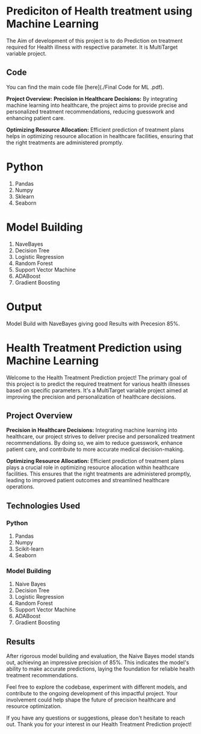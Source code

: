 # Prediciton of Health treatment using Machine Learning
The Aim of development of this project is to do Prediction on treatment required for Health illness with respective parameter.
It is MultiTarget variable project.
## Code

You can find the main code file [here](./Final Code for ML .pdf).

**Project Overview:**
**Precision in Healthcare Decisions:**
By integrating machine learning into healthcare, the project aims to provide precise and personalized treatment recommendations, reducing guesswork and enhancing patient care.

**Optimizing Resource Allocation:** 
Efficient prediction of treatment plans helps in optimizing resource allocation in healthcare facilities, ensuring that the right treatments are administered promptly.


# **Python**
1. Pandas
2. Numpy
3. Sklearn
4. Seaborn

# **Model Building**
1. NaveBayes
2. Decision Tree
3. Logistic Regression
4. Random Forest
5. Support Vector Machine
6. ADABoost
7. Gradient Boosting

# **Output**
Model Build with NaveBayes giving good Results with Precesion 85%.


# Health Treatment Prediction using Machine Learning

Welcome to the Health Treatment Prediction project! The primary goal of this project is to predict the required treatment for various health illnesses based on specific parameters. It's a MultiTarget variable project aimed at improving the precision and personalization of healthcare decisions.

## Project Overview

**Precision in Healthcare Decisions:**
Integrating machine learning into healthcare, our project strives to deliver precise and personalized treatment recommendations. By doing so, we aim to reduce guesswork, enhance patient care, and contribute to more accurate medical decision-making.

**Optimizing Resource Allocation:**
Efficient prediction of treatment plans plays a crucial role in optimizing resource allocation within healthcare facilities. This ensures that the right treatments are administered promptly, leading to improved patient outcomes and streamlined healthcare operations.

## Technologies Used

### Python
1. Pandas
2. Numpy
3. Scikit-learn
4. Seaborn

### Model Building
1. Naive Bayes
2. Decision Tree
3. Logistic Regression
4. Random Forest
5. Support Vector Machine
6. ADABoost
7. Gradient Boosting

## Results

After rigorous model building and evaluation, the Naive Bayes model stands out, achieving an impressive precision of 85%. This indicates the model's ability to make accurate predictions, laying the foundation for reliable health treatment recommendations.

Feel free to explore the codebase, experiment with different models, and contribute to the ongoing development of this impactful project. Your involvement could help shape the future of precision healthcare and resource optimization.

If you have any questions or suggestions, please don't hesitate to reach out. Thank you for your interest in our Health Treatment Prediction project!


